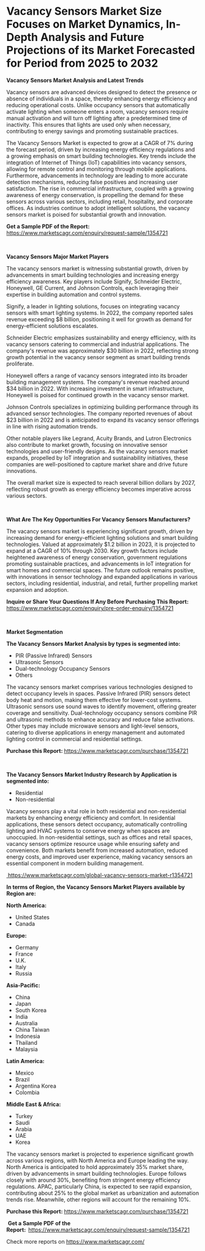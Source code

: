 <p><h1>Vacancy Sensors Market Size Focuses on Market Dynamics, In-Depth Analysis and Future Projections of its Market Forecasted for Period from 2025 to 2032</h1></p><p><strong>Vacancy Sensors Market Analysis and Latest Trends</strong></p>
<p><p>Vacancy sensors are advanced devices designed to detect the presence or absence of individuals in a space, thereby enhancing energy efficiency and reducing operational costs. Unlike occupancy sensors that automatically activate lighting when someone enters a room, vacancy sensors require manual activation and will turn off lighting after a predetermined time of inactivity. This ensures that lights are used only when necessary, contributing to energy savings and promoting sustainable practices.</p><p>The Vacancy Sensors Market is expected to grow at a CAGR of 7% during the forecast period, driven by increasing energy efficiency regulations and a growing emphasis on smart building technologies. Key trends include the integration of Internet of Things (IoT) capabilities into vacancy sensors, allowing for remote control and monitoring through mobile applications. Furthermore, advancements in technology are leading to more accurate detection mechanisms, reducing false positives and increasing user satisfaction. The rise in commercial infrastructure, coupled with a growing awareness of energy conservation, is propelling the demand for these sensors across various sectors, including retail, hospitality, and corporate offices. As industries continue to adopt intelligent solutions, the vacancy sensors market is poised for substantial growth and innovation.</p></p>
<p><strong>Get a Sample PDF of the Report:&nbsp;</strong> <a href="https://www.marketscagr.com/enquiry/request-sample/1354721?utm_campaign=2319&utm_medium=2&utm_source=Github&utm_content=ia&utm_term=11022025&utm_id=vacancy-sensors">https://www.marketscagr.com/enquiry/request-sample/1354721</a></p>
<p>&nbsp;</p>
<p><strong>Vacancy Sensors Major Market Players</strong></p>
<p><p>The vacancy sensors market is witnessing substantial growth, driven by advancements in smart building technologies and increasing energy efficiency awareness. Key players include Signify, Schneider Electric, Honeywell, GE Current, and Johnson Controls, each leveraging their expertise in building automation and control systems.</p><p>Signify, a leader in lighting solutions, focuses on integrating vacancy sensors with smart lighting systems. In 2022, the company reported sales revenue exceeding $8 billion, positioning it well for growth as demand for energy-efficient solutions escalates.</p><p>Schneider Electric emphasizes sustainability and energy efficiency, with its vacancy sensors catering to commercial and industrial applications. The company's revenue was approximately $30 billion in 2022, reflecting strong growth potential in the vacancy sensor segment as smart building trends proliferate.</p><p>Honeywell offers a range of vacancy sensors integrated into its broader building management systems. The company's revenue reached around $34 billion in 2022. With increasing investment in smart infrastructure, Honeywell is poised for continued growth in the vacancy sensor market.</p><p>Johnson Controls specializes in optimizing building performance through its advanced sensor technologies. The company reported revenues of about $23 billion in 2022 and is anticipated to expand its vacancy sensor offerings in line with rising automation trends.</p><p>Other notable players like Legrand, Acuity Brands, and Lutron Electronics also contribute to market growth, focusing on innovative sensor technologies and user-friendly designs. As the vacancy sensors market expands, propelled by IoT integration and sustainability initiatives, these companies are well-positioned to capture market share and drive future innovations.</p><p>The overall market size is expected to reach several billion dollars by 2027, reflecting robust growth as energy efficiency becomes imperative across various sectors.</p></p>
<p>&nbsp;</p>
<p><strong>What Are The Key Opportunities For Vacancy Sensors Manufacturers?</strong></p>
<p><p>The vacancy sensors market is experiencing significant growth, driven by increasing demand for energy-efficient lighting solutions and smart building technologies. Valued at approximately $1.2 billion in 2023, it is projected to expand at a CAGR of 10% through 2030. Key growth factors include heightened awareness of energy conservation, government regulations promoting sustainable practices, and advancements in IoT integration for smart homes and commercial spaces. The future outlook remains positive, with innovations in sensor technology and expanded applications in various sectors, including residential, industrial, and retail, further propelling market expansion and adoption.</p></p>
<p><strong>Inquire or Share Your Questions If Any Before Purchasing This Report:</strong> <a href="https://www.marketscagr.com/enquiry/pre-order-enquiry/1354721?utm_campaign=2319&utm_medium=2&utm_source=Github&utm_content=ia&utm_term=11022025&utm_id=vacancy-sensors">https://www.marketscagr.com/enquiry/pre-order-enquiry/1354721</a></p>
<p>&nbsp;</p>
<p><strong>Market Segmentation</strong></p>
<p><strong>The Vacancy Sensors Market Analysis by types is segmented into:</strong></p>
<p><ul><li>PIR (Passive Infrared) Sensors</li><li>Ultrasonic Sensors</li><li>Dual-technology Occupancy Sensors</li><li>Others</li></ul></p>
<p><p>The vacancy sensors market comprises various technologies designed to detect occupancy levels in spaces. Passive Infrared (PIR) sensors detect body heat and motion, making them effective for lower-cost systems. Ultrasonic sensors use sound waves to identify movement, offering greater coverage and sensitivity. Dual-technology occupancy sensors combine PIR and ultrasonic methods to enhance accuracy and reduce false activations. Other types may include microwave sensors and light-level sensors, catering to diverse applications in energy management and automated lighting control in commercial and residential settings.</p></p>
<p><strong>Purchase this Report:&nbsp;</strong><a href="https://www.marketscagr.com/purchase/1354721?utm_campaign=2319&utm_medium=2&utm_source=Github&utm_content=ia&utm_term=11022025&utm_id=vacancy-sensors">https://www.marketscagr.com/purchase/1354721</a></p>
<p>&nbsp;</p>
<p><strong>The Vacancy Sensors Market Industry Research by Application is segmented into:</strong></p>
<p><ul><li>Residential</li><li>Non-residential</li></ul></p>
<p><p>Vacancy sensors play a vital role in both residential and non-residential markets by enhancing energy efficiency and comfort. In residential applications, these sensors detect occupancy, automatically controlling lighting and HVAC systems to conserve energy when spaces are unoccupied. In non-residential settings, such as offices and retail spaces, vacancy sensors optimize resource usage while ensuring safety and convenience. Both markets benefit from increased automation, reduced energy costs, and improved user experience, making vacancy sensors an essential component in modern building management.</p></p>
<p><a href="https://www.marketscagr.com/global-vacancy-sensors-market-r1354721?utm_campaign=2319&utm_medium=2&utm_source=Github&utm_content=ia&utm_term=11022025&utm_id=vacancy-sensors">&nbsp;https://www.marketscagr.com/global-vacancy-sensors-market-r1354721</a></p>
<p><strong>In terms of Region, the Vacancy Sensors Market Players available by Region are:</strong></p>
<p>
    <p> <strong> North America: </strong>
        <ul>
            <li>United States</li>
            <li>Canada</li>
        </ul>
        </p> 
    <p> <strong> Europe: </strong>
        <ul>
            <li>Germany</li>
            <li>France</li>
            <li>U.K.</li>
            <li>Italy</li>
            <li>Russia</li>
        </ul>
        </p> 
    <p> <strong> Asia-Pacific: </strong>
        <ul>
            <li>China</li>
            <li>Japan</li>
            <li>South Korea</li>
            <li>India</li>
            <li>Australia</li>
            <li>China Taiwan</li>
            <li>Indonesia</li>
            <li>Thailand</li>
            <li>Malaysia</li>
        </ul>
        </p> 
    <p> <strong> Latin America: </strong>
        <ul>
            <li>Mexico</li>
            <li>Brazil</li>
            <li>Argentina Korea</li>
            <li>Colombia</li>
        </ul>
        </p> 
    <p> <strong> Middle East & Africa: </strong>
        <ul>
            <li>Turkey</li>
            <li>Saudi</li>
            <li>Arabia</li>
            <li>UAE</li>
            <li>Korea</li>
        </ul>
    </p>
    </p>
<p><p>The vacancy sensors market is projected to experience significant growth across various regions, with North America and Europe leading the way. North America is anticipated to hold approximately 35% market share, driven by advancements in smart building technologies. Europe follows closely with around 30%, benefiting from stringent energy efficiency regulations. APAC, particularly China, is expected to see rapid expansion, contributing about 25% to the global market as urbanization and automation trends rise. Meanwhile, other regions will account for the remaining 10%.</p></p>
<p><strong>Purchase this Report: </strong><a href="https://www.marketscagr.com/purchase/1354721?utm_campaign=2319&utm_medium=2&utm_source=Github&utm_content=ia&utm_term=11022025&utm_id=vacancy-sensors">https://www.marketscagr.com/purchase/1354721</a></p>
<p>&nbsp;<strong>Get a Sample PDF of the Report:&nbsp;&nbsp;</strong><a href="https://www.marketscagr.com/enquiry/request-sample/1354721?utm_campaign=2319&utm_medium=2&utm_source=Github&utm_content=ia&utm_term=11022025&utm_id=vacancy-sensors">https://www.marketscagr.com/enquiry/request-sample/1354721</a></p>
<p><strong></strong></p>
<p>Check more reports on <a href="https://www.marketscagr.com/?utm_campaign=2319&utm_medium=2&utm_source=Github&utm_content=ia&utm_term=11022025&utm_id=vacancy-sensors">https://www.marketscagr.com/</a></p>